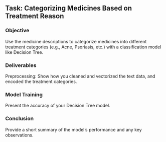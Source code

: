 ## Task: Categorizing Medicines Based on Treatment Reason
### Objective 

Use the medicine descriptions to categorize medicines into different treatment categories (e.g., Acne, Psoriasis, etc.) with a classification model like Decision Tree.

### Deliverables
Preprocessing: Show how you cleaned and vectorized the text data, and encoded the treatment categories.
### Model Training 
Present the accuracy of your Decision Tree model.
### Conclusion 
Provide a short summary of the model’s performance and any key observations.